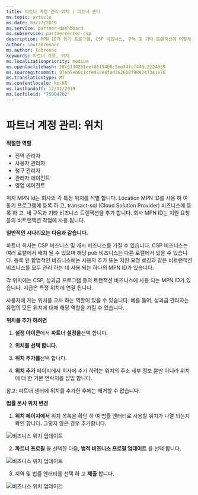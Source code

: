 ```yaml
---
title: 파트너 계정 관리-위치 | 파트너 센터
ms.topic: article
ms.date: 03/27/2019
ms.service: partner-dashboard
ms.subservice: partnercenter-csp
description: MPN ID가 동기 프로그램, CSP 비즈니스, 구독 및 기타 트랜잭션에 어떻게 사용 되는지 알아보세요.
author: LauraBrenner
ms.author: labrenne
keywords: 파트너 계정, 위치
ms.localizationpriority: medium
ms.openlocfilehash: 28c5134251eef06194b8c5ee34fcf440c2224839
ms.sourcegitcommit: 07eb5eb6c1cfed1c84fad3626b8f989247341e70
ms.translationtype: MT
ms.contentlocale: ko-KR
ms.lasthandoff: 12/11/2019
ms.locfileid: "75004702"
---
```

# <a name="manage-your-partner-account-locations"></a>파트너 계정 관리: 위치

**적절한 역할**
-   전역 관리자
-   사용자 관리자
-   청구 관리자
-   관리자 에이전트
-   영업 에이전트

위치 MPN Id는 회사의 각 특정 위치를 식별 합니다. Location MPN ID를 사용 하 여 동기 프로그램에 등록 하 고, transact-sql (Cloud Solution Provider) 비즈니스에 등록 하 고, 새 구독과 기타 비즈니스 트랜잭션을 추가 합니다. 회사 MPN ID는 지원 요청 등의 비트랜잭션 작업에 사용 됩니다.

**일반적인 시나리오는 다음과 같습니다.** 

파트너 회사는 CSP 비즈니스 및 게시 비즈니스를 가질 수 있습니다. CSP 비즈니스는 여러 로캘에서 배치 될 수 있으며 해당 pub 비즈니스는 다른 로캘에서 있을 수 있습니다. 등록 된 합법적인 비즈니스에는 사용자 추가 또는 지원 요청 로깅과 같은 비트랜잭션 비즈니스를 모두 관리 하는 데 사용 되는 하나의 MPN ID가 있습니다. 

각 위치에는 CSP, 성과급 프로그램 등의 트랜잭션 비즈니스에 사용 되는 MPN ID가 있습니다. 지급은 특정 위치에 연결 됩니다.

사용자에 게는 위치를 교차 하는 역할이 있을 수 있습니다. 예를 들어, 성과급 관리자는 유럽의 모든 위치에 대해 해당 역할을 가질 수 있습니다.

**위치를 추가 하려면**

1. **설정 아이콘**에서 **파트너 설정을**선택 합니다. 

2. **위치를 선택 합니다.**

3. **위치 추가를**선택 합니다.  

4. **위치 추가** 페이지에서 회사에 추가 하려는 위치의 주소 세부 정보 뿐만 아니라 위치에 대 한 기본 연락처를 삽입 합니다.

참고: 파트너 센터에 위치를 추가한 후에는 제거할 수 없습니다.

**법률 본사 위치 변경**

1. **위치 페이지에서** 위치 목록을 확인 하 여 법률 엔터티로 사용할 위치가 나열 되는지 확인 합니다. 그렇지 않은 경우 추가합니다.

![비즈니스 위치 업데이트](images/updatepartnerprofile2.png)

2. **파트너 프로필** 을 선택한 다음, **법적 비즈니스 프로필 업데이트** 를 선택 합니다.

![비즈니스 위치 업데이트](images/updatepartnerprofile1.png)

3. 지역 및 법률 엔터티를 선택 하 고 **제출** 합니다.

![비즈니스 위치 업데이트](images/updatepartnerprofile3.png)

